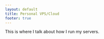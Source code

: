 ```yaml
---
layout: default
title: Personal VPS/Cloud
footer: true
---
```


This is where I talk about how I run my servers.